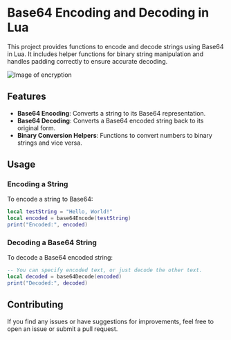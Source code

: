 # Base64 Encoding and Decoding in Lua

This project provides functions to encode and decode strings using Base64 in Lua. It includes helper functions for binary string manipulation and handles padding correctly to ensure accurate decoding.

![Image of encryption](https://imgur.com/a/nXsgOKI)

## Features

- **Base64 Encoding**: Converts a string to its Base64 representation.
- **Base64 Decoding**: Converts a Base64 encoded string back to its original form.
- **Binary Conversion Helpers**: Functions to convert numbers to binary strings and vice versa.

## Usage

### Encoding a String

To encode a string to Base64:

```lua
local testString = "Hello, World!"
local encoded = base64Encode(testString)
print("Encoded:", encoded)
```

### Decoding a Base64 String

To decode a Base64 encoded string:

```lua
-- You can specify encoded text, or just decode the other text.
local decoded = base64Decode(encoded)
print("Decoded:", decoded)
```

## Contributing

If you find any issues or have suggestions for improvements, feel free to open an issue or submit a pull request.
